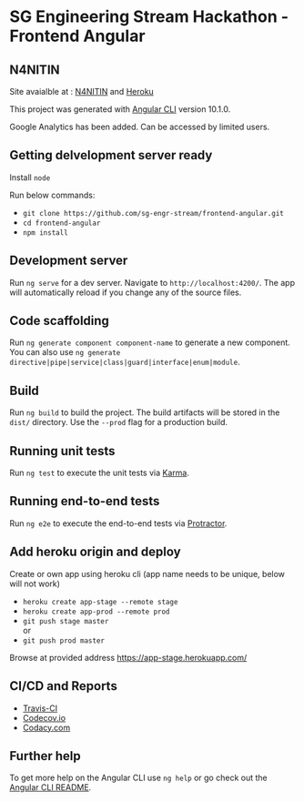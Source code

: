 # SG Engineering Stream Hackathon - Frontend Angular

## N4NITIN
Site avaialble at : [N4NITIN](http://www.n4nit.in/) and [Heroku](https://short-url-front-prod.herokuapp.com/)

This project was generated with [Angular CLI](https://github.com/angular/angular-cli) version 10.1.0.

Google Analytics has been added. Can be accessed by limited users.

## Getting delvelopment server ready
Install `node`

Run below commands:
- `git clone https://github.com/sg-engr-stream/frontend-angular.git`
- `cd frontend-angular`
- `npm install`


## Development server

Run `ng serve` for a dev server. Navigate to `http://localhost:4200/`. The app will automatically reload if you change any of the source files.

## Code scaffolding

Run `ng generate component component-name` to generate a new component. You can also use `ng generate directive|pipe|service|class|guard|interface|enum|module`.

## Build

Run `ng build` to build the project. The build artifacts will be stored in the `dist/` directory. Use the `--prod` flag for a production build.

## Running unit tests

Run `ng test` to execute the unit tests via [Karma](https://karma-runner.github.io).

## Running end-to-end tests

Run `ng e2e` to execute the end-to-end tests via [Protractor](http://www.protractortest.org/).

## Add heroku origin and deploy
Create or own app using heroku cli (app name needs to be unique, below will not work)
- `heroku create app-stage --remote stage`
- `heroku create app-prod --remote prod`
- `git push stage master` 
<br>or
- `git push prod master`

Browse at provided address https://app-stage.herokuapp.com/  

## CI/CD and Reports
- [Travis-CI](https://travis-ci.com/github/sg-engr-stream/frontend-angular)
- [Codecov.io](https://codecov.io/gh/sg-engr-stream/frontend-angular)
- [Codacy.com](https://app.codacy.com/gh/sg-engr-stream/frontend-angular/dashboard)

## Further help

To get more help on the Angular CLI use `ng help` or go check out the [Angular CLI README](https://github.com/angular/angular-cli/blob/master/README.md).
